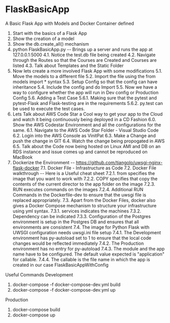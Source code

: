 # FlaskBasicApp
A  Basic Flask App with Models and Docker Container defined

1. Start with the basics of a Flask App
2. Show the creation of a model
3. Show the db.create_all() mechanism
4. python FlaskBasicApp.py -- Brings up a server and runs the app at 127.0.0.1:5000
4.1. Notice the test.db file being created
4.2. Navigate through the Routes so that the Courses are Created and Courses are listed
4.3. Talk about Templates and the Static Folder
5. Now lets create a more involved Flask App with some modifications
5.1. Move the models to a different file
5.2. Import the file using the from models import * syntax
5.3. Setup Config so that the config can have inheritance
5.4. Include the config and do Import
5.5. Now we have a way to configure whether the app will run in Dev config or Production Config
5.6. Adding a Test Case
5.6.1. Making sure that the pytest and pytest-Flask and Flask-testing are in the requirements
5.6.2. py.test can be used to execute the test cases.
6. Lets Talk about AWS Code Star a Cool way to get your app to the Cloud and watch it being continuously being deployed in a CD Fashion
6.0. Show the AWS Codestar Environment and all the configurations for the same.
6.1. Navigate to the AWS Code Star Folder - Visual Studio Code
6.2. Login into the AWS Console as VinitPat
6.3. Make a Change and push the change in GIT
6.4. Watch the change being propogated in AWS
6.5. Talk about the Code now being hosted on Linux AMI and DB on an RDS instance and issue comes up and cannot be reproduced on MacBook
7. Dockerize the Environment -- https://github.com/tiangolo/uwsgi-nginx-flask-docker
7.1. Docker File - Infrastructure as Code
7.2. Docker File walkthrough -- Here is a Useful cheat sheet
7.2.1. from specifies the image that you want to work with
7.2.2. COPY specifies that copy the contents of the current director to the app folder on the image
7.2.3. RUN executes commands on the images
7.2.4. Additional RUN Commands in the Dockerfile-dev to ensure that the uwsgi file is replaced appropriately.
7.3. Apart from the Docker Files, docker also gives a Docker Compose mechanism to structure your infrastructure using yml syntax.
7.3.1. services indicates the machines
7.3.2. Dependency can be indicated
7.3.3. Configuration of the Postgres environment is setup in the Postgres DB and ensures that all environments are consistent
7.4. The image for Python Flask with UWSGI configuration needs uwsgi.ini file setup
7.4.1. The Development environment has py-autoload set to 1 to ensure that the local code changes would be reflected immediately
7.4.2. The Production environment has no entry for py-autoload
7.4.3. The module and the app name have to be configured. The default value expected is "application" for callable.
7.4.4. The callable is the file name in which the app is created in our case FlaskBasicAppWithConfig



Useful Commands
Development
1. docker-compose -f docker-compose-dev.yml build
2. docker-compose -f docker-compose-dev.yml up

Production
1. docker-compose build
2. docker-compose up

